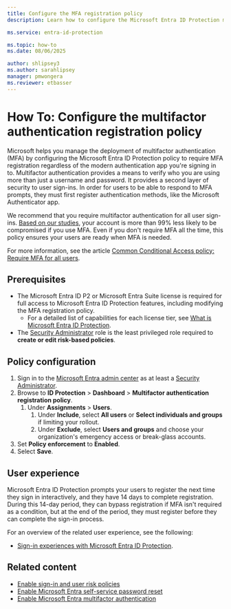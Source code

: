 ```yaml
---
title: Configure the MFA registration policy
description: Learn how to configure the Microsoft Entra ID Protection multifactor authentication registration policy.

ms.service: entra-id-protection

ms.topic: how-to
ms.date: 08/06/2025

author: shlipsey3
ms.author: sarahlipsey
manager: pmwongera
ms.reviewer: etbasser
---
```

# How To: Configure the multifactor authentication registration policy

Microsoft helps you manage the deployment of multifactor authentication (MFA) by configuring the Microsoft Entra ID Protection policy to require MFA registration regardless of the modern authentication app you're signing in to. Multifactor authentication provides a means to verify who you are using more than just a username and password. It provides a second layer of security to user sign-ins. In order for users to be able to respond to MFA prompts, they must first register authentication methods, like the Microsoft Authenticator app.

We recommend that you require multifactor authentication for all user sign-ins. [Based on our studies](https://www.microsoft.com/security/security-insider/microsoft-digital-defense-report-2023), your account is more than 99% less likely to be compromised if you use MFA. Even if you don't require MFA all the time, this policy ensures your users are ready when MFA is needed.

For more information, see the article [Common Conditional Access policy: Require MFA for all users](../identity/conditional-access/policy-all-users-mfa-strength.md).

## Prerequisites

- The Microsoft Entra ID P2 or Microsoft Entra Suite license is required for full access to Microsoft Entra ID Protection features, including modifying the MFA registration policy.
    - For a detailed list of capabilities for each license tier, see [What is Microsoft Entra ID Protection](overview-identity-protection.md).
- The [Security Administrator](../identity/role-based-access-control/permissions-reference.md#security-administrator) role is the least privileged role required to **create or edit risk-based policies**.

## Policy configuration

1. Sign in to the [Microsoft Entra admin center](https://entra.microsoft.com) as at least a [Security Administrator](~/identity/role-based-access-control/permissions-reference.md#security-administrator).
1. Browse to **ID Protection** > **Dashboard** > **Multifactor authentication registration policy**.
   1. Under **Assignments** > **Users**.
      1. Under **Include**, select **All users** or **Select individuals and groups** if limiting your rollout.
      1. Under **Exclude**, select **Users and groups** and choose your organization's emergency access or break-glass accounts. 
1. Set **Policy enforcement** to **Enabled**.
1. Select **Save**.

## User experience

Microsoft Entra ID Protection prompts your users to register the next time they sign in interactively, and they have 14 days to complete registration. During this 14-day period, they can bypass registration if MFA isn't required as a condition, but at the end of the period, they must register before they can complete the sign-in process.

For an overview of the related user experience, see the following:

- [Sign-in experiences with Microsoft Entra ID Protection](concept-identity-protection-user-experience.md).  

## Related content

- [Enable sign-in and user risk policies](howto-identity-protection-configure-risk-policies.md)
- [Enable Microsoft Entra self-service password reset](~/identity/authentication/howto-sspr-deployment.md)
- [Enable Microsoft Entra multifactor authentication](~/identity/authentication/howto-mfa-getstarted.md)
